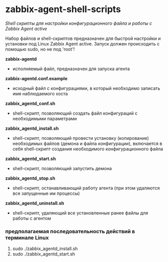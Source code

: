# zabbix-agent-shell-scripts

*Shell скрипты для настройки конфигурационного файла и работы с Zabbix Agent active*

Набор файлов и shell-скриптов предназначен для быстрой настройки и установки под Linux Zabbix Agent active.
Запуск должен происходить с помощью sudo, но не под 'root'!

**zabbix-agentd**

 - исполняемый файл, предназначен для запуска агента

**zabbix-agentd.conf.example**

 - исходный файл с конфигурациями, в который необходимо записать имя наблюдаемого хоста

**zabbix_agentd_conf.sh**

 - shell-скрипт, позволяющий создать файл конфигураций с необходимыми параметрами

**zabbix_agentd_install.sh**

 - shell-скрипт, позволяющий провести установку (копирование) необходимых файлов (демона и файла конфигурации), включается в себя shell-скрипт создания необходимого конфигурационного файла
 
**zabbix_agentd_start.sh**

 - shell-скрипт, позволяющий запустить демона

**zabbix_agentd_stop.sh**

 - shell-скрипт, останавливающий работу агента (при этом удаляются все запущенные им процессы)
 
**zabbix_agentd_uninstall.sh**

 - shell-скрипт, удаляющий все установленные ранее файлы для работы с агентом


### предполагаемая последовательность действий в терминале Linux
1. sudo ./zabbix_agentd_install.sh
2. sudo ./zabbix_agentd_start.sh
